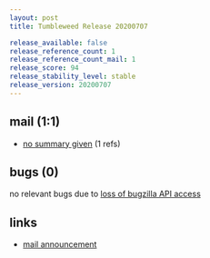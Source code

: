 ```yaml
---
layout: post
title: Tumbleweed Release 20200707

release_available: false
release_reference_count: 1
release_reference_count_mail: 1
release_score: 94
release_stability_level: stable
release_version: 20200707
---
```


## mail (1:1)

- [no summary given](https://github.com/boombatower/tumbleweed-review/issues/10) (1 refs)

## bugs (0)

<!--more-->

no relevant bugs due to [loss of bugzilla API access](https://bugzilla.opensuse.org/show_bug.cgi?id=1157722)



## links

- [mail announcement](https://github.com/boombatower/tumbleweed-review/issues/10)
